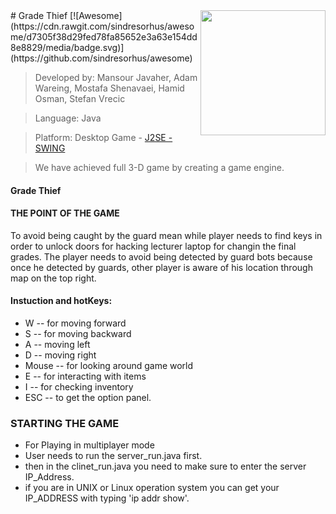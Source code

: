 <img src="https://gitlab.ecs.vuw.ac.nz/javahemans/grade-thief/blob/master/icons/Java.png" align="right" width="200"/>
# Grade Thief
 [![Awesome](https://cdn.rawgit.com/sindresorhus/awesome/d7305f38d29fed78fa85652e3a63e154dd8e8829/media/badge.svg)](https://github.com/sindresorhus/awesome)

> Developed by: Mansour Javaher, Adam Wareing, Mostafa Shenavaei, Hamid Osman, Stefan Vrecic

> Language: Java

> Platform: Desktop Game - [J2SE - SWING]()

> We have achieved full 3-D game by creating a game engine.


#### Grade Thief

#### THE POINT OF THE GAME
To avoid being caught by the guard mean while player needs to find keys in order to unlock doors for hacking
lecturer laptop for changin the final grades.
The player needs to avoid being detected by guard bots because once he detected by guards, other player is aware of his location
through map on the top right.


#### Instuction and hotKeys:
- W -- for moving forward
- S -- for moving backward
- A -- moving left
- D -- moving right
- Mouse -- for looking around game world
- E -- for interacting with items
- I -- for checking inventory
- ESC -- to get the option panel.

### STARTING THE GAME
- For Playing in multiplayer mode 
- User needs to run the server_run.java first.
- then in the clinet_run.java you need to make sure to enter the server IP_Address.
- if you are in UNIX or Linux operation system you can get your IP_ADDRESS with typing 'ip addr show'.